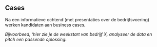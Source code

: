 ## Cases

Na een informatieve ochtend (met presentaties over de bedrijfsvoering) werken kandidaten aan business cases. 

*Bijvoorbeed, ‘hier zie je de weekstart van bedrijf X, analyseer de data en pitch een passende oplossing.*
